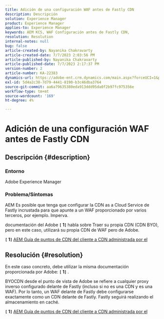 ```yaml
---
title: Adición de una configuración WAF antes de Fastly CDN
description: Descripción
solution: Experience Manager
product: Experience Manager
applies-to: Experience Manager
keywords: AEM KCS, WAF Configuración antes de Fastly CDN,
resolution: Resolution
internal-notes: null
bug: false
article-created-by: Nayanika Chakravarty
article-created-date: 7/7/2023 2:03:56 PM
article-published-by: Nayanika Chakravarty
article-published-date: 7/7/2023 2:17:37 PM
version-number: 2
article-number: KA-22383
dynamics-url: https://adobe-ent.crm.dynamics.com/main.aspx?forceUCI=1&pagetype=entityrecord&etn=knowledgearticle&id=0c3b2f16-cf1c-ee11-8f6e-6045bd006ce9
exl-id: 5d4a2c38-7d79-4441-8190-b3c46dba3764
source-git-commit: aa6a79635380eda913ddd95da0f2b97fc975356e
workflow-type: tm+mt
source-wordcount: '169'
ht-degree: 4%

---
```


# Adición de una configuración WAF antes de Fastly CDN

## Descripción {#description}


### Entorno

Adobe Experience Manager

### Problema/Síntomas

AEM Es posible que tenga que configurar la CDN as a Cloud Service de Fastly incrustada para que apunte a un WAF proporcionado por varios terceros, por ejemplo. Imperva.

documentación del Adobe <b>`[` 1`]` </b> habla sobre Traer su propia CDN (CDN BYO), pero en este caso, utilizará su propia CDN de WAF pero de Adobe.

<b>`[` 1`]` </b> [AEM Guía de puntos de CDN del cliente a CDN administrada por el](https://experienceleague.adobe.com/docs/experience-manager-cloud-service/content/implementing/content-delivery/cdn.html#point-to-point-CDN)


## Resolución {#resolution}


En este caso concreto, debe utilizar la misma documentación proporcionada por Adobe: <b>`[` 1`]` </b>.

BYOCDN desde el punto de vista de Adobe se refiere a cualquier proxy inverso configurado delante de Fastly (incluso si no es una CDN y es una WAF). Por lo tanto, un WAF delante de Fastly debe configurarse exactamente como un CDN delante de Fastly. Fastly seguirá realizando el almacenamiento en caché.

<b>`[` 1`]` </b> [AEM Guía de puntos de CDN del cliente a CDN administrada por el](https://experienceleague.adobe.com/docs/experience-manager-cloud-service/content/implementing/content-delivery/cdn.html#point-to-point-CDN)
